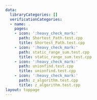 ```yaml
---
data:
  libraryCategories: []
  verificationCategories:
  - name: .
    pages:
    - icon: ':heavy_check_mark:'
      path: Shortest_Path.test.cpp
      title: Shortest_Path.test.cpp
    - icon: ':heavy_check_mark:'
      path: static_range_sum.test.cpp
      title: static_range_sum.test.cpp
    - icon: ':heavy_check_mark:'
      path: unionfind.test.cpp
      title: unionfind.test.cpp
    - icon: ':heavy_check_mark:'
      path: z_algorithm.test.cpp
      title: z_algorithm.test.cpp
layout: toppage
---
```

